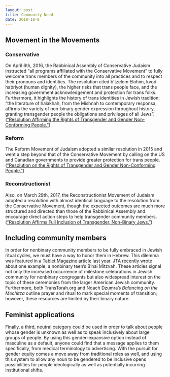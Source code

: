 ```yaml
---
layout: post
title: Community Need
date: 2018-10-8
---
```

## Movement in the Movements
### Conservative
On April 6th, 2016, the Rabbinical Assembly of Conservative Judaism instructed “all programs affiliated with the Conservative Movement” to fully welcome trans members of the community into all practices and to respect their pronouns and identities. The resolution cited b’tzelem Elohim, kvod habriyot (human dignity), the higher risks that trans people face, and the increasing government acknowledgement and protection for trans folks. Furthermore, it highlights the history of trans identities in Jewish tradition: “the literature of halakhah, from the Mishnah to contemporary responsa, affirms the variety of non-binary gender expression throughout history, granting transgender people the obligations and privileges of all Jews”.
([“Resolution Affirming the Rights of Transgender and Gender Non-Conforming People.”](www.rabbinicalassembly.org/story/resolution-affirming-rights-transgender-and-gender-non-conforming-people))
### Reform
The Reform Movement of Judaism adopted a similar resolution in 2015 and went a step beyond that of the Conservative Movement by calling on the US and Canadian governments to provide greater protection for trans people.
([“Resolution on the Rights of Transgender and Gender Non-Conforming People.”](www.urj.org/what-we-believe/resolutions/resolution-rights-transgender-and-gender-non-conforming-people))
### Reconstructionist
Also, on March 29th, 2017, the Reconstructionist Movement of Judaism adopted a resolution with almost identical language to the resolution from the Conservative Movement, though the expected outcomes are much more structured and directed than those of the Rabbinical Assembly and encourage direct action steps to help transgender community members.
([“Resolution Affirms Full Inclusion of Transgender, Non-Binary Jews.”](www.reconstructingjudaism.org/news/statement-support-transgender-non-binary-inclusion))
## Including community members
In order for nonbinary community members to be fully embraced in Jewish ritual cycles, we must have a way to honor them in Hebrew. This dilemma was featured in a [Tablet Magazine article](www.tabletmag.com/scroll/240492/come-to-the-bimah-and-read-from-the-torah-but-first-whats-your-preferred-gender-pronoun) last year. JTA [recently wrote](www.jta.org/2018/03/01/life-religion/teen-gender-neutral-bnei-mitzvah) about one example, a nonbinary teen’s B’nai Mitzvah. These articles signal not only the increased occurrence of milestone celebrations in Jewish community for nonbinary congregants but also widespread interest on the topic of these ceremonies from the larger American Jewish community. Furthermore, both TransTorah.org and Noach Dzumra’s *Balancing on the Mechitza* outline prayer and ritual to mark special moments of transition; however, these resources are limited by their binary nature.
## Feminist applications
Finally, a third, neutral category could be used in order to talk about people whose gender is unknown as well as to speak inclusively about large groups of people. By using this gender-expansive option instead of masculine as a default, anyone could find that a message applies to them specifically, from medical terminology to advertising. With the pursuit for gender equity comes a move away from traditional roles as well, and using this system to allow any noun to be gendered to be inclusive opens possibilities for people ideologically as well as potentially incurring institutional shifts.
